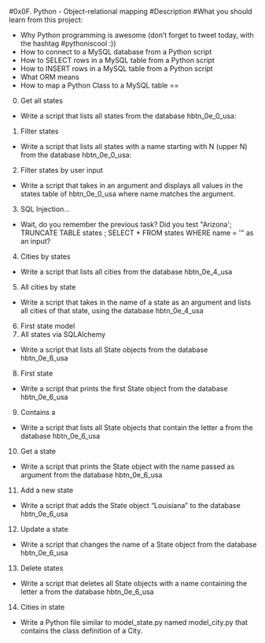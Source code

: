 #0x0F. Python - Object-relational mapping
#Description
#What you should learn from this project:

* Why Python programming is awesome (don’t forget to tweet today, with the hashtag #pythoniscool :))
* How to connect to a MySQL database from a Python script
* How to SELECT rows in a MySQL table from a Python script
* How to INSERT rows in a MySQL table from a Python script
* What ORM means
* How to map a Python Class to a MySQL table
==
0. Get all states
* Write a script that lists all states from the database hbtn_0e_0_usa:
1. Filter states
* Write a script that lists all states with a name starting with N (upper N) from the database hbtn_0e_0_usa:
2. Filter states by user input
* Write a script that takes in an argument and displays all values in the states table of hbtn_0e_0_usa where name matches the argument.
3. SQL Injection...
* Wait, do you remember the previous task? Did you test "Arizona'; TRUNCATE TABLE states ; SELECT * FROM states WHERE name = '" as an input?
4. Cities by states
* Write a script that lists all cities from the database hbtn_0e_4_usa
5. All cities by state
* Write a script that takes in the name of a state as an argument and lists all cities of that state, using the database hbtn_0e_4_usa
6. First state model
7. All states via SQLAlchemy
* Write a script that lists all State objects from the database hbtn_0e_6_usa
8. First state
* Write a script that prints the first State object from the database hbtn_0e_6_usa
9. Contains a
* Write a script that lists all State objects that contain the letter a from the database hbtn_0e_6_usa
10. Get a state
* Write a script that prints the State object with the name passed as argument from the database hbtn_0e_6_usa
11. Add a new state
* Write a script that adds the State object “Louisiana” to the database hbtn_0e_6_usa
12. Update a state
* Write a script that changes the name of a State object from the database hbtn_0e_6_usa
13. Delete states
* Write a script that deletes all State objects with a name containing the letter a from the database hbtn_0e_6_usa
14. Cities in state
* Write a Python file similar to model_state.py named model_city.py that contains the class definition of a City.
